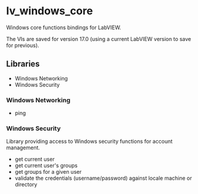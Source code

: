# lv_windows_core
Windows core functions bindings for LabVIEW.

The VIs are saved for version 17.0 (using a current LabVIEW version to save for previous).

## Libraries

- Windows Networking
- Windows Security

### Windows Networking

- ping

### Windows Security
Library providing access to Windows security functions for account management.

- get current user
- get current user's groups
- get groups for a given user
- validate the credentials (username/password) against locale machine or directory